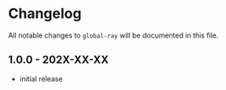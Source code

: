 # Changelog

All notable changes to `global-ray` will be documented in this file.

## 1.0.0 - 202X-XX-XX

- initial release
